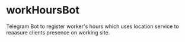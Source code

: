 # workHoursBot
Telegram Bot to register worker's hours which uses location service to reaasure clients presence on working site.
